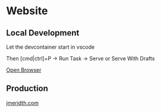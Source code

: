 # Website

## Local Development

Let the devcontainer start in vscode

Then [cmd|ctrl]+P -> Run Task -> Serve or Serve With Drafts

[Open Browser](http://localhost:1313)

## Production

[jmeridth.com](http://jmeridth.com)
